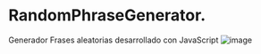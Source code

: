 # RandomPhraseGenerator.
Generador Frases aleatorias desarrollado con JavaScript
![image](https://github.com/ChrisZZG/RandomPhraseGenerator./assets/104231253/ab0a51b4-522c-497f-bfa9-adeb92053959)

